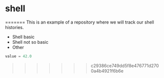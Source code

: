# shell
=======
This is an example of a repository where we will track our shell histories.

* Shell basic
* Shell not so basic
* Other
```python
value = 42.0
```
>>>>>>> c29386ce749dd5f8e476771d2700a4b4921f6b6e
